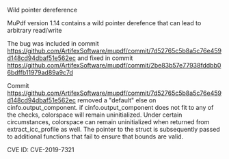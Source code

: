 Wild pointer dereference

MuPdf version 1.14 contains a wild pointer derefence that can lead to arbitrary read/write

The bug was included in commit https://github.com/ArtifexSoftware/mupdf/commit/7d52765c5b8a5c76e459d148cd94dbaf51e562ec and fixed in commit https://github.com/ArtifexSoftware/mupdf/commit/2be83b57e77938fddbb06bdffb11979ad89a9c7d

Commit https://github.com/ArtifexSoftware/mupdf/commit/7d52765c5b8a5c76e459d148cd94dbaf51e562ec removed a "default" else on cinfo.output_component. if cinfo.output_component does not fit to any of the checks, colorspace will remain uninitialized. Under certain circumstances, colorspace can remain uninitialized when returned from extract_icc_profile as well. The pointer to the struct is subsequently passed to additional functions that fail to ensure that bounds are valid. 

CVE ID: CVE-2019-7321
